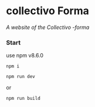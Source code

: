 # collectivo Forma
_A website of the Collectivo -forma_

### Start

use npm v8.6.0

`npm i`

`npm run dev`

or

`npm run build`